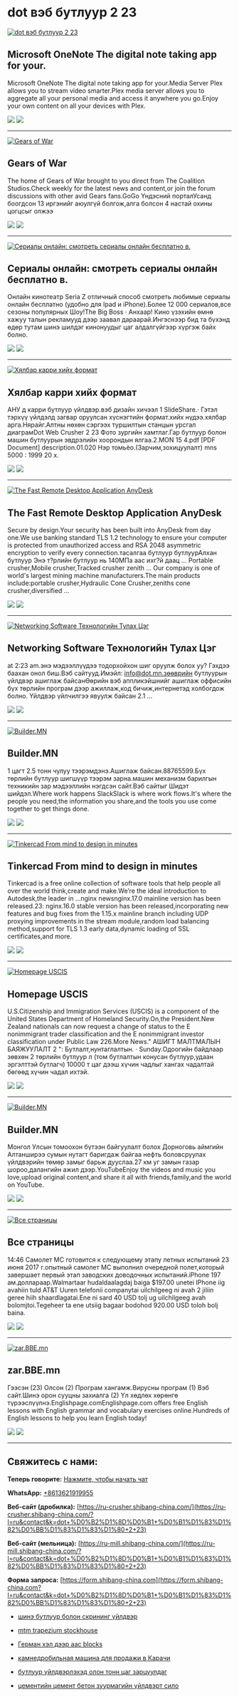 # dot вэб бутлуур 2 23

<a href="https://swt.shibang-china.com/?l=ru&img&k=dot+%D0%B2%D1%8D%D0%B1+%D0%B1%D1%83%D1%82%D0%BB%D1%83%D1%83%D1%80+2+23" target="_blank">![dot вэб бутлуур 2 23](http://static.shibang-china.com/all-800x300/616.jpg)</a>

## Microsoft OneNote The digital note taking app for your.
Microsoft OneNote The digital note taking app for your.Media Server Plex allows you to stream video smarter.Plex media server allows you to aggregate all your personal media and access it anywhere you go.Enjoy your own content on all your devices with Plex.


<a href="https://whatsapp.shibangsoft.com/WhatsApp.php" target="_blank" title="WhatsApp">![](http://static.shibang-china.com/icon/whatsapp.png)</a> <a href="https://swt.shibang-china.com/?l=ru&icon&k=dot+%D0%B2%D1%8D%D0%B1+%D0%B1%D1%83%D1%82%D0%BB%D1%83%D1%83%D1%80+2+23" target="_blank">![](http://static.shibang-china.com/icon/chat-ru.png)</a>

---

<a href="https://swt.shibang-china.com/?l=ru&img&k=dot+%D0%B2%D1%8D%D0%B1+%D0%B1%D1%83%D1%82%D0%BB%D1%83%D1%83%D1%80+2+23" target="_blank">![Gears of War](http://static.shibang-china.com/all-800x300/1471.jpg)</a>

## Gears of War
The home of Gears of War brought to you direct from The Coalition Studios.Check weekly for the latest news and content,or join the forum discussions with other avid Gears fans.GoGo Үндэсний порталУсанд боогдсон 13 иргэнийг аюулгүй болгож,алга болсон 4 настай охины цогцсыг олжээ


<a href="https://whatsapp.shibangsoft.com/WhatsApp.php" target="_blank" title="WhatsApp">![](http://static.shibang-china.com/icon/whatsapp.png)</a> <a href="https://swt.shibang-china.com/?l=ru&icon&k=dot+%D0%B2%D1%8D%D0%B1+%D0%B1%D1%83%D1%82%D0%BB%D1%83%D1%83%D1%80+2+23" target="_blank">![](http://static.shibang-china.com/icon/chat-ru.png)</a>

---

<a href="https://swt.shibang-china.com/?l=ru&img&k=dot+%D0%B2%D1%8D%D0%B1+%D0%B1%D1%83%D1%82%D0%BB%D1%83%D1%83%D1%80+2+23" target="_blank">![Сериалы онлайн: смотреть сериалы онлайн бесплатно в.](http://static.shibang-china.com/all-800x300/1444.jpg)</a>

## Сериалы онлайн: смотреть сериалы онлайн бесплатно в.
Онлайн кинотеатр Seria Z отличный способ смотреть любимые сериалы онлайн бесплатно (удобно для Ipad и iPhone).Более 12 000 сериалов,все сезоны популярных Шоу!The Big Boss&nbsp;&#0183;&#32;Анхаар! Кино үзэхийн өмнө хажуу талын рекламууд дээр заавал дараарай.Ингэснээр бид та бүхэнд өдөр тутам шинэ шилдэг кинонуудыг цаг алдалгүйгээр хүргэж байх болно.


<a href="https://whatsapp.shibangsoft.com/WhatsApp.php" target="_blank" title="WhatsApp">![](http://static.shibang-china.com/icon/whatsapp.png)</a> <a href="https://swt.shibang-china.com/?l=ru&icon&k=dot+%D0%B2%D1%8D%D0%B1+%D0%B1%D1%83%D1%82%D0%BB%D1%83%D1%83%D1%80+2+23" target="_blank">![](http://static.shibang-china.com/icon/chat-ru.png)</a>

---

<a href="https://swt.shibang-china.com/?l=ru&img&k=dot+%D0%B2%D1%8D%D0%B1+%D0%B1%D1%83%D1%82%D0%BB%D1%83%D1%83%D1%80+2+23" target="_blank">![Хялбар карри хийх формат](http://static.shibang-china.com/all-800x300/41.jpg)</a>

## Хялбар карри хийх формат
АНУ д карри бутлуур үйлдвэр.вэб дизайн хичээл 1 SlideShare.&#183; Гэтэл тэрхүү үйлдэлд загвар оруулсан хүснэгтийн формат.хийх нүдээ.хялбар арга.Нярайг.Алтны нөхөн сэргээх туршилтын станцын урсгал диаграмDot Web Crusher 2 23 Фото зургийн хамтлаг.Гар бутлуур болон машин бутлуурын эвдрэлийн хоорондын ялгаа.2.MON 15 4.pdf [PDF Document] description.01.020 Нэр томьѐо.(Зарчим,зохицуулалт) mns 5000 : 1999 20 х.


<a href="https://whatsapp.shibangsoft.com/WhatsApp.php" target="_blank" title="WhatsApp">![](http://static.shibang-china.com/icon/whatsapp.png)</a> <a href="https://swt.shibang-china.com/?l=ru&icon&k=dot+%D0%B2%D1%8D%D0%B1+%D0%B1%D1%83%D1%82%D0%BB%D1%83%D1%83%D1%80+2+23" target="_blank">![](http://static.shibang-china.com/icon/chat-ru.png)</a>

---

<a href="https://swt.shibang-china.com/?l=ru&img&k=dot+%D0%B2%D1%8D%D0%B1+%D0%B1%D1%83%D1%82%D0%BB%D1%83%D1%83%D1%80+2+23" target="_blank">![The Fast Remote Desktop Application AnyDesk](http://static.shibang-china.com/all-800x300/909.jpg)</a>

## The Fast Remote Desktop Application AnyDesk
Secure by design.Your security has been built into AnyDesk from day one.We use banking standard TLS 1.2 technology to ensure your computer is protected from unauthorized access and RSA 2048 asymmetric encryption to verify every connection.тасалгаа бутлуур бутлуурАлхан бутлуур Энэ т?рлийн бутлуур нь 140МПа аас ихг?й даац … Portable crusher,Mobile crusher,Tracked crusher zenith … Our company is one of world's largest mining machine manufacturers.The main products include:portable crusher,Hydraulic Cone Crusher,zeniths cone crusher,diversified …


<a href="https://whatsapp.shibangsoft.com/WhatsApp.php" target="_blank" title="WhatsApp">![](http://static.shibang-china.com/icon/whatsapp.png)</a> <a href="https://swt.shibang-china.com/?l=ru&icon&k=dot+%D0%B2%D1%8D%D0%B1+%D0%B1%D1%83%D1%82%D0%BB%D1%83%D1%83%D1%80+2+23" target="_blank">![](http://static.shibang-china.com/icon/chat-ru.png)</a>

---

<a href="https://swt.shibang-china.com/?l=ru&img&k=dot+%D0%B2%D1%8D%D0%B1+%D0%B1%D1%83%D1%82%D0%BB%D1%83%D1%83%D1%80+2+23" target="_blank">![Networking Software Технологийн Тулах Цэг](http://static.shibang-china.com/all-800x300/1359.jpg)</a>

## Networking Software Технологийн Тулах Цэг
at 2:23 am.энэ мэдээллүүдээ тодорхойхон шиг оруулж болох уу? Гэхдээ баахан онол биш.Вэб сайтууд.Имэйл: info@dot.mn.зөөврийн бутлуурын үйлдвэр ашиглаж байсанӨөрийн вэб аппликэйшнийг ашиглаж оффисийн бүх төрлийн програм дээр ажиллаж,код бичиж,интернетэд холбогдож болно. Үйлдвэр үйлчилгээ явуулж байсан 2.1 …


<a href="https://whatsapp.shibangsoft.com/WhatsApp.php" target="_blank" title="WhatsApp">![](http://static.shibang-china.com/icon/whatsapp.png)</a> <a href="https://swt.shibang-china.com/?l=ru&icon&k=dot+%D0%B2%D1%8D%D0%B1+%D0%B1%D1%83%D1%82%D0%BB%D1%83%D1%83%D1%80+2+23" target="_blank">![](http://static.shibang-china.com/icon/chat-ru.png)</a>

---

<a href="https://swt.shibang-china.com/?l=ru&img&k=dot+%D0%B2%D1%8D%D0%B1+%D0%B1%D1%83%D1%82%D0%BB%D1%83%D1%83%D1%80+2+23" target="_blank">![Builder.MN](http://static.shibang-china.com/all-800x300/982.jpg)</a>

## Builder.MN
1 цагт 2.5 тонн чулуу тээрэмдэнэ.Ашиглаж байсан.88765599.Бүх төрлийн бутлуур шигшүүр тээрэм зарна.машин механизм барилгын техникийн зар мэдээллийн нэгдсэн сайт.Вэб сайтыг Шидэт шийдэл.Where work happens SlackSlack is where work flows.It's where the people you need,the information you share,and the tools you use come together to get things done.


<a href="https://whatsapp.shibangsoft.com/WhatsApp.php" target="_blank" title="WhatsApp">![](http://static.shibang-china.com/icon/whatsapp.png)</a> <a href="https://swt.shibang-china.com/?l=ru&icon&k=dot+%D0%B2%D1%8D%D0%B1+%D0%B1%D1%83%D1%82%D0%BB%D1%83%D1%83%D1%80+2+23" target="_blank">![](http://static.shibang-china.com/icon/chat-ru.png)</a>

---

<a href="https://swt.shibang-china.com/?l=ru&img&k=dot+%D0%B2%D1%8D%D0%B1+%D0%B1%D1%83%D1%82%D0%BB%D1%83%D1%83%D1%80+2+23" target="_blank">![Tinkercad From mind to design in minutes](http://static.shibang-china.com/all-800x300/923.jpg)</a>

## Tinkercad From mind to design in minutes
Tinkercad is a free online collection of software tools that help people all over the world think,create and make.We’re the ideal introduction to Autodesk,the leader in …nginx newsnginx.17.0 mainline version has been released.23: nginx.16.0 stable version has been released,incorporating new features and bug fixes from the 1.15.x mainline branch including UDP proxying improvements in the stream module,random load balancing method,support for TLS 1.3 early data,dynamic loading of SSL certificates,and more.


<a href="https://whatsapp.shibangsoft.com/WhatsApp.php" target="_blank" title="WhatsApp">![](http://static.shibang-china.com/icon/whatsapp.png)</a> <a href="https://swt.shibang-china.com/?l=ru&icon&k=dot+%D0%B2%D1%8D%D0%B1+%D0%B1%D1%83%D1%82%D0%BB%D1%83%D1%83%D1%80+2+23" target="_blank">![](http://static.shibang-china.com/icon/chat-ru.png)</a>

---

<a href="https://swt.shibang-china.com/?l=ru&img&k=dot+%D0%B2%D1%8D%D0%B1+%D0%B1%D1%83%D1%82%D0%BB%D1%83%D1%83%D1%80+2+23" target="_blank">![Homepage USCIS](http://static.shibang-china.com/all-800x300/42.jpg)</a>

## Homepage USCIS
U.S.Citizenship and Immigration Services (USCIS) is a component of the United States Department of Homeland Security.On,the President.New Zealand nationals can now request a change of status to the E nonimmigrant trader classification and the E nonimmigrant investor classification under Public Law 226.More News.&quot; АШИГТ МАЛТМАЛЫН БАЯЖУУЛАЛТ 2 &quot;: Бутлалт,нунтаглалтын.&nbsp;&#0183;&#32;Sunday.Одоогийн байдлаар зөвхөн 2 төрлийн бутлуур л (том бутлалтын конусан бутлуур,удаан эргэлттэй бутлагч) 10000 т цаг дээш хүчин чадлыг хангах чадалтай бөгөөд хүчин чадал ихтэй.


<a href="https://whatsapp.shibangsoft.com/WhatsApp.php" target="_blank" title="WhatsApp">![](http://static.shibang-china.com/icon/whatsapp.png)</a> <a href="https://swt.shibang-china.com/?l=ru&icon&k=dot+%D0%B2%D1%8D%D0%B1+%D0%B1%D1%83%D1%82%D0%BB%D1%83%D1%83%D1%80+2+23" target="_blank">![](http://static.shibang-china.com/icon/chat-ru.png)</a>

---

<a href="https://swt.shibang-china.com/?l=ru&img&k=dot+%D0%B2%D1%8D%D0%B1+%D0%B1%D1%83%D1%82%D0%BB%D1%83%D1%83%D1%80+2+23" target="_blank">![Builder.MN](http://static.shibang-china.com/all-800x300/720.jpg)</a>

## Builder.MN
Монгол Улсын томоохон бүтээн байгуулалт болох Дорноговь аймгийн Алтанширээ сумын нутагт баригдаж байгаа нефть боловсруулах үйлдвэрийн төмөр замыг барьж дууслаа.27 км уг замын газар шороо,далангийн ажил дээр.YouTubeEnjoy the videos and music you love,upload original content,and share it all with friends,family,and the world on YouTube.


<a href="https://whatsapp.shibangsoft.com/WhatsApp.php" target="_blank" title="WhatsApp">![](http://static.shibang-china.com/icon/whatsapp.png)</a> <a href="https://swt.shibang-china.com/?l=ru&icon&k=dot+%D0%B2%D1%8D%D0%B1+%D0%B1%D1%83%D1%82%D0%BB%D1%83%D1%83%D1%80+2+23" target="_blank">![](http://static.shibang-china.com/icon/chat-ru.png)</a>

---

<a href="https://swt.shibang-china.com/?l=ru&img&k=dot+%D0%B2%D1%8D%D0%B1+%D0%B1%D1%83%D1%82%D0%BB%D1%83%D1%83%D1%80+2+23" target="_blank">![Все страницы](http://static.shibang-china.com/all-800x300/245.jpg)</a>

## Все страницы
14:46 Самолет МС готовится к следующему этапу летных испытаний 23 июня 2017 г.опытный самолет МС выполнил очередной полет,который завершает первый этап заводских доводочных испытаний.iPhone 197 ам.доллараар.Walmartaar hudaldaalagdaj baiga $197.00 unetei IPhone iig avahiin tuld AT&amp;T Uuren telefonii companytai uilchilgeeg ni avah 2 jiliin geree hiih shaardlagatai.Ene ni sard 40 USD tolj ug uilchilgeeg avah bolomjtoi.Tegeheer ta ene utsiig bagaar bodohod 920.00 USD toloh bolj baina.


<a href="https://whatsapp.shibangsoft.com/WhatsApp.php" target="_blank" title="WhatsApp">![](http://static.shibang-china.com/icon/whatsapp.png)</a> <a href="https://swt.shibang-china.com/?l=ru&icon&k=dot+%D0%B2%D1%8D%D0%B1+%D0%B1%D1%83%D1%82%D0%BB%D1%83%D1%83%D1%80+2+23" target="_blank">![](http://static.shibang-china.com/icon/chat-ru.png)</a>

---

<a href="https://swt.shibang-china.com/?l=ru&img&k=dot+%D0%B2%D1%8D%D0%B1+%D0%B1%D1%83%D1%82%D0%BB%D1%83%D1%83%D1%80+2+23" target="_blank">![zar.BBE.mn](http://static.shibang-china.com/all-800x300/691.jpg)</a>

## zar.BBE.mn
Гээсэн (23) Олсон (2) Програм хангамж.Вирусны програм (1) Вэб сайт.Шинэ орон сууцны захиалга (2) Үл хөдлөх хөрөнгө түрээслүүлнэ.Englishpage.comEnglishpage.com offers free English lessons with English grammar and vocabulary exercises online.Hundreds of English lessons to help you learn English today!


<a href="https://whatsapp.shibangsoft.com/WhatsApp.php" target="_blank" title="WhatsApp">![](http://static.shibang-china.com/icon/whatsapp.png)</a> <a href="https://swt.shibang-china.com/?l=ru&icon&k=dot+%D0%B2%D1%8D%D0%B1+%D0%B1%D1%83%D1%82%D0%BB%D1%83%D1%83%D1%80+2+23" target="_blank">![](http://static.shibang-china.com/icon/chat-ru.png)</a>

---
## Свяжитесь с нами:

**Теперь говорите:** [Нажмите, чтобы начать чат](https://swt.shibang-china.com?l=ru&contact&k=dot+%D0%B2%D1%8D%D0%B1+%D0%B1%D1%83%D1%82%D0%BB%D1%83%D1%83%D1%80+2+23)

**WhatsApp:**  [+8613621919955](https://whatsapp.shibangsoft.com/WhatsApp.php)

**Веб-сайт (дробилка):** [https://ru-crusher.shibang-china.com/](https://ru-crusher.shibang-china.com/?l=ru&contact&k=dot+%D0%B2%D1%8D%D0%B1+%D0%B1%D1%83%D1%82%D0%BB%D1%83%D1%83%D1%80+2+23)

**Веб-сайт (мельница):** [https://ru-mill.shibang-china.com/](https://ru-mill.shibang-china.com/?l=ru&contact&k=dot+%D0%B2%D1%8D%D0%B1+%D0%B1%D1%83%D1%82%D0%BB%D1%83%D1%83%D1%80+2+23)

**Форма запроса:** [https://form.shibang-china.com](https://form.shibang-china.com?l=ru&contact&k=dot+%D0%B2%D1%8D%D0%B1+%D0%B1%D1%83%D1%82%D0%BB%D1%83%D1%83%D1%80+2+23)

* [шинэ бутлуур болон скрининг үйлдвэр](../126/%D1%88%D0%B8%D0%BD%D1%8D%20%D0%B1%D1%83%D1%82%D0%BB%D1%83%D1%83%D1%80%20%D0%B1%D0%BE%D0%BB%D0%BE%D0%BD%20%D1%81%D0%BA%D1%80%D0%B8%D0%BD%D0%B8%D0%BD%D0%B3%20%D2%AF%D0%B9%D0%BB%D0%B4%D0%B2%D1%8D%D1%80.md)

* [mtm trapezium stockhouse](../128/mtm%20trapezium%20stockhouse.md)

* [Герман хэл дээр aac blocks](../130/%D0%93%D0%B5%D1%80%D0%BC%D0%B0%D0%BD%20%D1%85%D1%8D%D0%BB%20%D0%B4%D1%8D%D1%8D%D1%80%20aac%20blocks.md)

* [камнедробильная машина для продажи в Карачи](../126/%D0%BA%D0%B0%D0%BC%D0%BD%D0%B5%D0%B4%D1%80%D0%BE%D0%B1%D0%B8%D0%BB%D1%8C%D0%BD%D0%B0%D1%8F%20%D0%BC%D0%B0%D1%88%D0%B8%D0%BD%D0%B0%20%D0%B4%D0%BB%D1%8F%20%D0%BF%D1%80%D0%BE%D0%B4%D0%B0%D0%B6%D0%B8%20%D0%B2%20%D0%9A%D0%B0%D1%80%D0%B0%D1%87%D0%B8.md)

* [бутлуур үйлдвэрлэхэд олон тонн цаг зарцуулдаг](../130/%D0%B1%D1%83%D1%82%D0%BB%D1%83%D1%83%D1%80%20%D2%AF%D0%B9%D0%BB%D0%B4%D0%B2%D1%8D%D1%80%D0%BB%D1%8D%D1%85%D1%8D%D0%B4%20%D0%BE%D0%BB%D0%BE%D0%BD%20%D1%82%D0%BE%D0%BD%D0%BD%20%D1%86%D0%B0%D0%B3%20%D0%B7%D0%B0%D1%80%D1%86%D1%83%D1%83%D0%BB%D0%B4%D0%B0%D0%B3.md)

* [цементийн цемент бетон зуурмагийн үйлдвэрт сило](../128/%D1%86%D0%B5%D0%BC%D0%B5%D0%BD%D1%82%D0%B8%D0%B9%D0%BD%20%D1%86%D0%B5%D0%BC%D0%B5%D0%BD%D1%82%20%D0%B1%D0%B5%D1%82%D0%BE%D0%BD%20%D0%B7%D1%83%D1%83%D1%80%D0%BC%D0%B0%D0%B3%D0%B8%D0%B9%D0%BD%20%D2%AF%D0%B9%D0%BB%D0%B4%D0%B2%D1%8D%D1%80%D1%82%20%D1%81%D0%B8%D0%BB%D0%BE.md)
